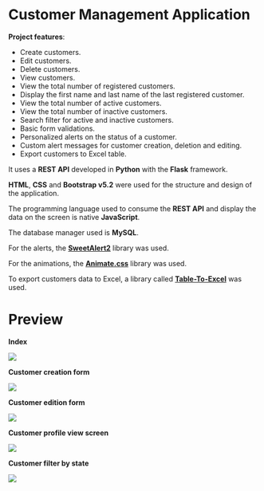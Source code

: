 # Customer Management Application

**Project features**:

- Create customers.
- Edit customers.
- Delete customers.
- View customers.
- View the total number of registered customers.
- Display the first name and last name of the last registered customer.
- View the total number of active customers.
- View the total number of inactive customers.
- Search filter for active and inactive customers.
- Basic form validations.
- Personalized alerts on the status of a customer.
- Custom alert messages for customer creation, deletion and editing.
- Export customers to Excel table.

It uses a **REST API** developed in **Python** with the **Flask** framework.

**HTML**, **CSS** and **Bootstrap v5.2** were used for the structure and design of the application.

The programming language used to consume the **REST API** and display the data on the screen is native **JavaScript**.

The database manager used is **MySQL**.

For the alerts, the **[SweetAlert2](https://sweetalert2.github.io/)** library was used.

For the animations, the **[Animate.css](https://animate.style/)** library was used.

To export customers data to Excel, a library called **[Table-To-Excel](https://github.com/linways/table-to-excel)** was used.

# Preview

**Index**

![](https://i.imgur.com/3Q9nH0g.png)

**Customer creation form**

![](https://i.imgur.com/3iAWAIH.png)

**Customer edition form**

![](https://i.imgur.com/HkKLSTq.png)

**Customer profile view screen**

![](https://i.imgur.com/gIBtLWX.png)

**Customer filter by state**

![](https://i.imgur.com/AVi2vg3.png)
